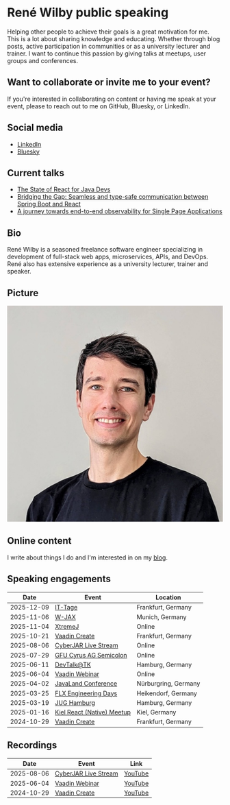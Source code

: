# René Wilby public speaking

Helping other people to achieve their goals is a great motivation for me. This is a lot about sharing knowledge and educating. Whether through blog posts, active participation in communities or as a university lecturer and trainer. I want to continue this passion by giving talks at meetups, user groups and conferences.

## Want to collaborate or invite me to your event?

If you're interested in collaborating on content or having me speak at your event, please to reach out to me on GitHub, Bluesky, or LinkedIn.

## Social media

- [LinkedIn](https://www.linkedin.com/in/rene-wilby)
- [Bluesky](https://bsky.app/profile/rene-wilby.de)

## Current talks

- [The State of React for Java Devs](abstracts/state-of-react-for-java-devs.md)
- [Bridging the Gap: Seamless and type-safe communication between Spring Boot and React](abstracts/bridging-the-gap.md)
- [A journey towards end-to-end observability for Single Page Applications](abstracts/journey-towards-e2e-observability-spa.md)

## Bio

René Wilby is a seasoned freelance software engineer specializing in development of full-stack web apps, microservices, APIs, and DevOps. René also has extensive experience as a university lecturer, trainer and speaker.

## Picture

![René Wilby](rene-wilby.jpg)

## Online content

I write about things I do and I'm interested in on my [blog](https://rene-wilby.de/en/blog/).

## Speaking engagements

| Date | Event | Location |
| - | - | - |
| 2025-12-09 | [IT-Tage](https://www.ittage.informatik-aktuell.de/programm/2025/unterschiede-ueberwinden-spring-boot-und-react-nahtlos-integrieren.html) | Frankfurt, Germany |
| 2025-11-06 | [W-JAX](https://jax.de/web-development-javascript/spring-boot-react/) | Munich, Germany |
| 2025-11-04 | [XtremeJ](https://xtremej.dev/2025/schedule/) | Online |
| 2025-10-21 | [Vaadin Create](https://vaadin.com/vaadin-create-2025) | Frankfurt, Germany |
| 2025-08-06 | [CyberJAR Live Stream](https://www.youtube.com/watch?v=tqgaOxNoCMw) | Online |
| 2025-07-29 | [GFU Cyrus AG Semicolon](https://www.gfu.net/seminare-schulungen-kurse/semicolon_sk73/spring_boot_react_integrieren_s5162.html) | Online |
| 2025-06-11 | [DevTalk@TK](https://www.meetup.com/de-DE/devtalk-tk) | Hamburg, Germany |
| 2025-06-04 | [Vaadin Webinar](https://vaadin.com/webinars) | Online |
| 2025-04-02 | [JavaLand Conference](https://my.doag.org/events/javaland/2025/agenda/#agendaId.5229) | Nürburgring, Germany |
| 2025-03-25 | [FLX Engineering Days](https://fastleansmart.com/) | Heikendorf, Germany |
| 2025-03-19 | [JUG Hamburg](https://www.meetup.com/de-DE/jug-hamburg/events/306459656) | Hamburg, Germany |
| 2025-01-16 | [Kiel React (Native) Meetup](https://www.meetup.com/de-DE/kiel-react-native-meetup/events/305442775) | Kiel, Germany |
| 2024-10-29 | [Vaadin Create](https://vaadin.com/vaadin-create) | Frankfurt, Germany |

## Recordings

| Date | Event | Link |
| - | - | - |
| 2025-08-06 | [CyberJAR Live Stream](https://www.youtube.com/watch?v=tqgaOxNoCMw) | [YouTube](https://www.youtube.com/watch?v=tqgaOxNoCMw) |
| 2025-06-04 | [Vaadin Webinar](https://vaadin.com/webinars) | [YouTube](https://youtu.be/eUVaOlRlulA) |
| 2024-10-29 | [Vaadin Create](https://vaadin.com/vaadin-create) | [YouTube](https://youtu.be/zNV0gHk-GIA) |
